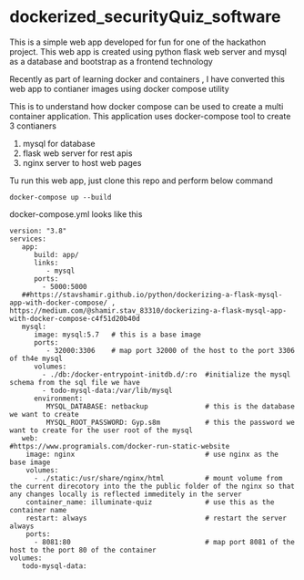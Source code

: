 # dockerized_securityQuiz_software
This is a simple web app developed for fun for one of the hackathon project.
This web app is created using python flask web server and mysql as a database and bootstrap as a frontend technology

Recently as part of learning docker and containers , I have converted this web app to contianer images using docker compose utility

This is to understand how docker compose can be used to create a multi container application.
This application uses docker-compose tool to create 3 contianers

1. mysql for database
2. flask web server for rest apis
3. nginx server to host web pages

Tu run this web app, just clone this repo and perform below command

`docker-compose up --build`

docker-compose.yml looks like this

```
version: "3.8"
services:
   app:
      build: app/
      links:
         - mysql
      ports:
        - 5000:5000
   ##https://stavshamir.github.io/python/dockerizing-a-flask-mysql-app-with-docker-compose/ , https://medium.com/@shamir.stav_83310/dockerizing-a-flask-mysql-app-with-docker-compose-c4f51d20b40d
   mysql:
      image: mysql:5.7   # this is a base image
      ports:
         - 32000:3306    # map port 32000 of the host to the port 3306 of th4e mysql
      volumes:
        - ./db:/docker-entrypoint-initdb.d/:ro  #initialize the mysql schema from the sql file we have
        - todo-mysql-data:/var/lib/mysql
      environment:
         MYSQL_DATABASE: netbackup              # this is the database we want to create
         MYSQL_ROOT_PASSWORD: Gyp.s8m           # this the password we want to create for the user root of the mysql
   web:                                         #https://www.programials.com/docker-run-static-website
    image: nginx                                # use nginx as the base image
    volumes:
      - ./static:/usr/share/nginx/html          # mount volume from the current direcotory into the the public folder of the nginx so that any changes locally is reflected immeditely in the server
    container_name: illuminate-quiz             # use this as the container name
    restart: always                             # restart the server always
    ports:
      - 8081:80                                 # map port 8081 of the host to the port 80 of the container
volumes:
   todo-mysql-data:

```
